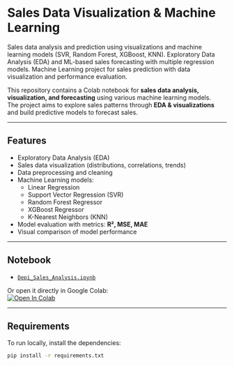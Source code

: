 # Sales Data Visualization & Machine Learning
Sales data analysis and prediction using visualizations and machine learning models (SVR, Random Forest, XGBoost, KNN).  Exploratory Data Analysis (EDA) and ML-based sales forecasting with multiple regression models.  Machine Learning project for sales prediction with data visualization and performance evaluation. 

This repository contains a Colab notebook for **sales data analysis, visualization, and forecasting** using various machine learning models.  
The project aims to explore sales patterns through **EDA & visualizations** and build predictive models to forecast sales.

---

## Features
- Exploratory Data Analysis (EDA)  
- Sales data visualization (distributions, correlations, trends)  
- Data preprocessing and cleaning  
- Machine Learning models:
  - Linear Regression
  - Support Vector Regression (SVR)
  - Random Forest Regressor
  - XGBoost Regressor
  - K-Nearest Neighbors (KNN)  
- Model evaluation with metrics: **R², MSE, MAE**  
- Visual comparison of model performance  

---

## Notebook
- [`Depi_Sales_Analysis.ipynb`](Depi_Sales_Analysis.ipynb)

Or open it directly in Google Colab:  
[![Open In Colab](https://colab.research.google.com/assets/colab-badge.svg)](https://colab.research.google.com/github/mernaahany/Sales-Data-Visualization-ML/blob/main/Depi_Sales_Analysis.ipynb)

---

## Requirements
To run locally, install the dependencies:
```bash
pip install -r requirements.txt
